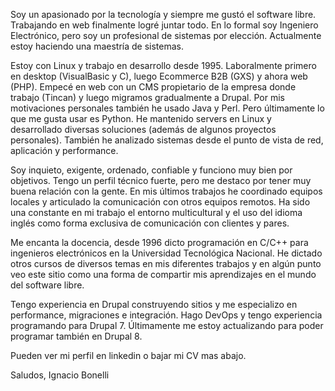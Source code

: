 <!--
.. title: Usando Nikola para mi sitio
.. slug: nikola-migration
.. date: 2024-07-24 23:00:00 UTC-03:00
.. tags: web
.. author: Ignacio Bonelli
.. link: https://www.nachodigital.com.ar/es/nikola-migration
.. description: Migrando mi sitio de Drupal 7 a Nikola static generator
.. category: Professional
-->

Soy un apasionado por la tecnología y siempre me gustó el software libre. Trabajando en web finalmente logré juntar todo. En lo formal soy Ingeniero Electrónico, pero soy un profesional de sistemas por elección. Actualmente estoy haciendo una maestría de sistemas.

Estoy con Linux y trabajo en desarrollo desde 1995. Laboralmente primero en desktop (VisualBasic y C), luego Ecommerce B2B (GXS) y ahora web (PHP). Empecé en web con un CMS propietario de la empresa donde trabajo (Tincan) y luego migramos gradualmente a Drupal. Por mis motivaciones personales también he usado Java y Perl. Pero últimamente lo que me gusta usar es Python. He mantenido servers en Linux y desarrollado diversas soluciones (además de algunos proyectos personales). También he analizado sistemas desde el punto de vista de red, aplicación y performance.

Soy inquieto, exigente, ordenado, confiable y funciono muy bien por objetivos. Tengo un perfil técnico fuerte, pero me destaco por tener muy buena relación con la gente. En mis últimos trabajos he coordinado equipos locales y articulado la comunicación con otros equipos remotos. Ha sido una constante en mi trabajo el entorno multicultural y el uso del idioma inglés como forma exclusiva de comunicación con clientes y pares.

Me encanta la docencia, desde 1996 dicto programación en C/C++ para ingenieros electrónicos en la Universidad Tecnológica Nacional. He dictado otros cursos de diversos temas en mis diferentes trabajos y en algún punto veo este sitio como una forma de compartir mis aprendizajes en el mundo del software libre.

Tengo experiencia en Drupal construyendo sitios y me especializo en performance, migraciones e integración. Hago DevOps y tengo experiencia programando para Drupal 7. Últimamente me estoy actualizando para poder programar también en Drupal 8.

Pueden ver mi perfil en linkedin o bajar mi CV mas abajo.

Saludos,
Ignacio Bonelli
